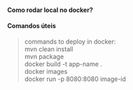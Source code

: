 #### Como rodar local no docker?
#### Comandos úteis
> commands to deploy in docker:\
> mvn clean install\
> mvn package\
> docker build -t app-name .\
> docker images\
> docker run -p 8080:8080 image-id
